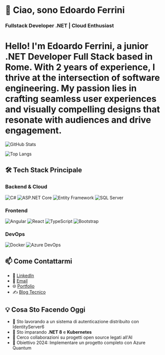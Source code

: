 # 👋 Ciao, sono Edoardo Ferrini  
### **Fullstack Developer .NET | Cloud Enthusiast**

# Hello! I'm Edoardo Ferrini, a junior .NET Developer Full Stack based in Rome. With 2 years of experience, I thrive at the intersection of software engineering. My passion lies in crafting seamless user experiences and visually compelling designs that resonate with audiences and drive engagement. 

![GitHub Stats](https://github-readme-stats.vercel.app/api?username=EdoardoFerrini&show_icons=true&theme=radical&hide_border=true)

![Top Langs](https://github-readme-stats.vercel.app/api/top-langs/?username=EdoardoFerrini&layout=compact&theme=radical)

## 🛠️ Tech Stack Principale

### **Backend & Cloud**
![C#](https://img.shields.io/badge/C%23-239120?style=flat&logo=c-sharp&logoColor=white)
![ASP.NET Core](https://img.shields.io/badge/ASP.NET_Core-512BD4?style=flat&logo=.net&logoColor=white)
![Entity Framework](https://img.shields.io/badge/Entity_Framework-512BD4?style=flat&logo=.net&logoColor=white)
![SQL Server](https://img.shields.io/badge/SQL_Server-CC2927?style=flat&logo=microsoft-sql-server&logoColor=white)

### **Frontend**
![Angular](https://img.shields.io/badge/Angular-DD0031?style=flat&logo=angular&logoColor=white)
![React](https://img.shields.io/badge/React-61DAFB?style=flat&logo=react&logoColor=black)
![TypeScript](https://img.shields.io/badge/TypeScript-3178C6?style=flat&logo=typescript&logoColor=white)
![Bootstrap](https://img.shields.io/badge/Bootstrap-7952B3?style=flat&logo=bootstrap&logoColor=white)

### **DevOps**
![Docker](https://img.shields.io/badge/Docker-2496ED?style=flat&logo=docker&logoColor=white)
![Azure DevOps](https://img.shields.io/badge/Azure_DevOps-0078D7?style=flat&logo=azure-devops&logoColor=white)

## 📫 Come Contattarmi

- 💼 [LinkedIn](https://www.linkedin.com/in/tuo-profilo)
- 📧 [Email](mailto:tua.email@example.com)
- 🌐 [Portfolio](https://tuo-portfolio.com)
- ✍️ [Blog Tecnico](https://tuo-blog.dev)

## 💡 Cosa Sto Facendo Oggi
- 🔭 Sto lavorando a un sistema di autenticazione distribuito con IdentityServer6
- 🌱 Sto imparando **.NET 8** e **Kubernetes**
- 👯 Cerco collaborazioni su progetti open source legati all'AI
- 🚀 Obiettivo 2024: Implementare un progetto completo con Azure Quantum

